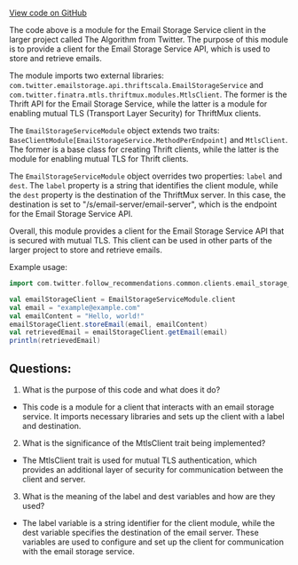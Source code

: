 [View code on GitHub](https://github.com/misbahsy/the-algorithm/follow-recommendations-service/common/src/main/scala/com/twitter/follow_recommendations/common/clients/email_storage_service/EmailStorageServiceModule.scala)

The code above is a module for the Email Storage Service client in the larger project called The Algorithm from Twitter. The purpose of this module is to provide a client for the Email Storage Service API, which is used to store and retrieve emails. 

The module imports two external libraries: `com.twitter.emailstorage.api.thriftscala.EmailStorageService` and `com.twitter.finatra.mtls.thriftmux.modules.MtlsClient`. The former is the Thrift API for the Email Storage Service, while the latter is a module for enabling mutual TLS (Transport Layer Security) for ThriftMux clients. 

The `EmailStorageServiceModule` object extends two traits: `BaseClientModule[EmailStorageService.MethodPerEndpoint]` and `MtlsClient`. The former is a base class for creating Thrift clients, while the latter is the module for enabling mutual TLS for Thrift clients. 

The `EmailStorageServiceModule` object overrides two properties: `label` and `dest`. The `label` property is a string that identifies the client module, while the `dest` property is the destination of the ThriftMux server. In this case, the destination is set to "/s/email-server/email-server", which is the endpoint for the Email Storage Service API. 

Overall, this module provides a client for the Email Storage Service API that is secured with mutual TLS. This client can be used in other parts of the larger project to store and retrieve emails. 

Example usage:

```scala
import com.twitter.follow_recommendations.common.clients.email_storage_service.EmailStorageServiceModule

val emailStorageClient = EmailStorageServiceModule.client
val email = "example@example.com"
val emailContent = "Hello, world!"
emailStorageClient.storeEmail(email, emailContent)
val retrievedEmail = emailStorageClient.getEmail(email)
println(retrievedEmail)
```
## Questions: 
 1. What is the purpose of this code and what does it do?
- This code is a module for a client that interacts with an email storage service. It imports necessary libraries and sets up the client with a label and destination.

2. What is the significance of the MtlsClient trait being implemented?
- The MtlsClient trait is used for mutual TLS authentication, which provides an additional layer of security for communication between the client and server.

3. What is the meaning of the label and dest variables and how are they used?
- The label variable is a string identifier for the client module, while the dest variable specifies the destination of the email server. These variables are used to configure and set up the client for communication with the email storage service.